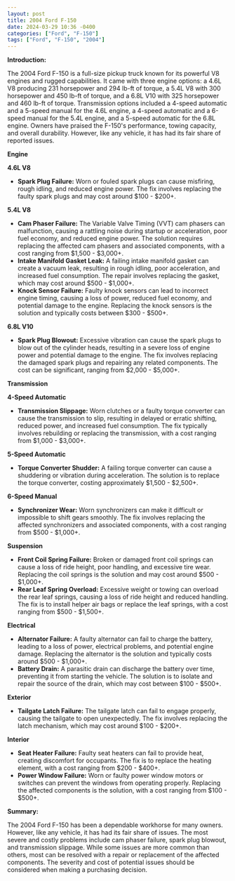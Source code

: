 ```yaml
---
layout: post
title: 2004 Ford F-150
date: 2024-03-29 10:36 -0400
categories: ["Ford", "F-150"]
tags: ["Ford", "F-150", "2004"]
---
```

**Introduction:**

The 2004 Ford F-150 is a full-size pickup truck known for its powerful V8 engines and rugged capabilities. It came with three engine options: a 4.6L V8 producing 231 horsepower and 294 lb-ft of torque, a 5.4L V8 with 300 horsepower and 450 lb-ft of torque, and a 6.8L V10 with 325 horsepower and 460 lb-ft of torque. Transmission options included a 4-speed automatic and a 5-speed manual for the 4.6L engine, a 4-speed automatic and a 6-speed manual for the 5.4L engine, and a 5-speed automatic for the 6.8L engine. Owners have praised the F-150's performance, towing capacity, and overall durability. However, like any vehicle, it has had its fair share of reported issues.

**Engine**

**4.6L V8**

* **Spark Plug Failure:** Worn or fouled spark plugs can cause misfiring, rough idling, and reduced engine power. The fix involves replacing the faulty spark plugs and may cost around $100 - $200+.

**5.4L V8**

* **Cam Phaser Failure:** The Variable Valve Timing (VVT) cam phasers can malfunction, causing a rattling noise during startup or acceleration, poor fuel economy, and reduced engine power. The solution requires replacing the affected cam phasers and associated components, with a cost ranging from $1,500 - $3,000+.
* **Intake Manifold Gasket Leak:** A failing intake manifold gasket can create a vacuum leak, resulting in rough idling, poor acceleration, and increased fuel consumption. The repair involves replacing the gasket, which may cost around $500 - $1,000+.
* **Knock Sensor Failure:** Faulty knock sensors can lead to incorrect engine timing, causing a loss of power, reduced fuel economy, and potential damage to the engine. Replacing the knock sensors is the solution and typically costs between $300 - $500+.

**6.8L V10**

* **Spark Plug Blowout:** Excessive vibration can cause the spark plugs to blow out of the cylinder heads, resulting in a severe loss of engine power and potential damage to the engine. The fix involves replacing the damaged spark plugs and repairing any related components. The cost can be significant, ranging from $2,000 - $5,000+.

**Transmission**

**4-Speed Automatic**

* **Transmission Slippage:** Worn clutches or a faulty torque converter can cause the transmission to slip, resulting in delayed or erratic shifting, reduced power, and increased fuel consumption. The fix typically involves rebuilding or replacing the transmission, with a cost ranging from $1,000 - $3,000+.

**5-Speed Automatic**

* **Torque Converter Shudder:** A failing torque converter can cause a shuddering or vibration during acceleration. The solution is to replace the torque converter, costing approximately $1,500 - $2,500+.

**6-Speed Manual**

* **Synchronizer Wear:** Worn synchronizers can make it difficult or impossible to shift gears smoothly. The fix involves replacing the affected synchronizers and associated components, with a cost ranging from $500 - $1,000+.

**Suspension**

* **Front Coil Spring Failure:** Broken or damaged front coil springs can cause a loss of ride height, poor handling, and excessive tire wear. Replacing the coil springs is the solution and may cost around $500 - $1,000+.
* **Rear Leaf Spring Overload:** Excessive weight or towing can overload the rear leaf springs, causing a loss of ride height and reduced handling. The fix is to install helper air bags or replace the leaf springs, with a cost ranging from $500 - $1,500+.

**Electrical**

* **Alternator Failure:** A faulty alternator can fail to charge the battery, leading to a loss of power, electrical problems, and potential engine damage. Replacing the alternator is the solution and typically costs around $500 - $1,000+.
* **Battery Drain:** A parasitic drain can discharge the battery over time, preventing it from starting the vehicle. The solution is to isolate and repair the source of the drain, which may cost between $100 - $500+.

**Exterior**

* **Tailgate Latch Failure:** The tailgate latch can fail to engage properly, causing the tailgate to open unexpectedly. The fix involves replacing the latch mechanism, which may cost around $100 - $200+.

**Interior**

* **Seat Heater Failure:** Faulty seat heaters can fail to provide heat, creating discomfort for occupants. The fix is to replace the heating element, with a cost ranging from $200 - $400+.
* **Power Window Failure:** Worn or faulty power window motors or switches can prevent the windows from operating properly. Replacing the affected components is the solution, with a cost ranging from $100 - $500+.

**Summary:**

The 2004 Ford F-150 has been a dependable workhorse for many owners. However, like any vehicle, it has had its fair share of issues. The most severe and costly problems include cam phaser failure, spark plug blowout, and transmission slippage. While some issues are more common than others, most can be resolved with a repair or replacement of the affected components. The severity and cost of potential issues should be considered when making a purchasing decision.
